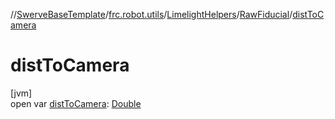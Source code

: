 //[SwerveBaseTemplate](../../../../index.md)/[frc.robot.utils](../../index.md)/[LimelightHelpers](../index.md)/[RawFiducial](index.md)/[distToCamera](dist-to-camera.md)

# distToCamera

[jvm]\
open var [distToCamera](dist-to-camera.md): [Double](https://kotlinlang.org/api/latest/jvm/stdlib/kotlin/-double/index.html)
